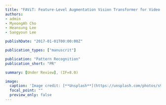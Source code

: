 ```yaml
---
title: "FAViT: Feature-Level Augmentation Vision Transformer for Video-based Person Re-Identification"
authors:
- admin
- MyeongAh Cho
- Heansung Lee
- Sangyoun Lee

publishDate: "2017-01-01T00:00:00Z"

publication_types: ["manuscrit"]

publication: "Pattern Recognition"
publication_short: "PR"

summary: [Under Review], (IF=8.0)

image:
  caption: 'Image credit: [**Unsplash**](https://unsplash.com/photos/s9CC2SKySJM)'
  focal_point: ""
  preview_only: false
---
```


